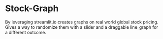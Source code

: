 # Stock-Graph
By leveraging streamlit.io creates graphs on real world global stock pricing. Gives a way to randomize them with a slider and a draggable line_graph for a different outcome.
